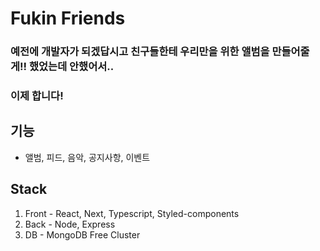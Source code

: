 # Fukin Friends

### 예전에 개발자가 되겠답시고 친구들한테 우리만을 위한 앨범을 만들어줄게!! 했었는데 안했어서..

### 이제 합니다!

## 기능

- 앨범, 피드, 음악, 공지사항, 이벤트

## Stack

1. Front - React, Next, Typescript, Styled-components
2. Back - Node, Express
3. DB - MongoDB Free Cluster
